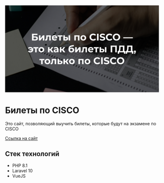 ![Билеты по CISCO, как билеты ПДД](resources/images/Promo.jpg)

# Билеты по CISCO

Это сайт, позволяющий выучить билеты, которые будут на экзамене по CISCO

[Ссылка на сайт](https://cisco.deniszagvozdin.ru/)

## Стек технологий

- PHP 8.1
- Laravel 10
- VueJS
